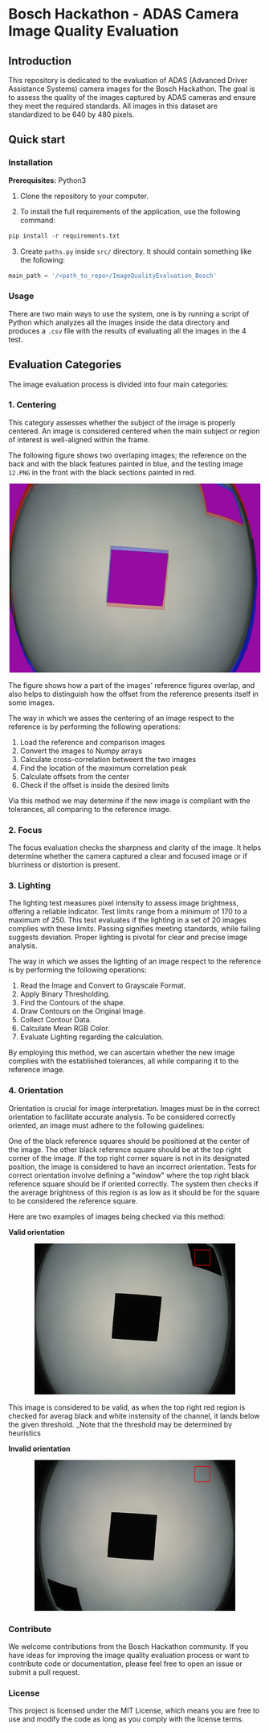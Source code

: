 # Bosch Hackathon - ADAS Camera Image Quality Evaluation
## Introduction
This repository is dedicated to the evaluation of ADAS (Advanced Driver Assistance Systems) camera images for the Bosch Hackathon. The goal is to assess the quality of the images captured by ADAS cameras and ensure they meet the required standards. All images in this dataset are standardized to be 640 by 480 pixels.

## Quick start

### Installation
**Prerequisites:**
Python3

1. Clone the repository to your computer.

2. To install the full requirements of the application, use the following command:
```python
pip install -r requirements.txt
```
3. Create `paths.py` inside `src/` directory. It should contain something like the following:
```python
main_path = '/<path_to_repo>/ImageQualityEvaluation_Bosch'
```  

### Usage
There are two main ways to use the system, one is by running a script of Python which analyzes all the images inside the data directory and produces a `.csv` file with the results of evaluating all the images in the 4 test. 


## Evaluation Categories
The image evaluation process is divided into four main categories:

### 1. Centering
This category assesses whether the subject of the image is properly centered. An image is considered centered when the main subject or region of interest is well-aligned within the frame.

The following figure shows two overlaping images; the reference on the back and with the black features painted in blue, and the testing image `12.PNG` in the front with the black sections painted in red.
<p align="center">
  <img src="./images/comparison23-12_centering.png" alt="Centering comparison: Reference vs 12" width="500">
</p>
The figure shows how a part of the images' reference figures overlap, and also helps to distinguish how the offset from the reference presents itself in some images.

The way in which we asses the centering of an image respect to the reference is by performing the following operations:

1. Load the reference and comparison images
2. Convert the images to Numpy arrays
3. Calculate cross-correlation betweent the two images
4. Find the location of the maximum correlation peak
5. Calculate offsets from the center
6. Check if the offset is inside the desired limits

Via this method we may determine if the new image is compliant with the tolerances, all comparing to the reference image.

### 2. Focus
The focus evaluation checks the sharpness and clarity of the image. It helps determine whether the camera captured a clear and focused image or if blurriness or distortion is present.

### 3. Lighting
The lighting test measures pixel intensity to assess image brightness, offering a reliable indicator. Test limits range from a minimum of 170 to a maximum of 250. This test evaluates if the lighting in a set of 20 images complies with these limits. Passing signifies meeting standards, while failing suggests deviation. Proper lighting is pivotal for clear and precise image analysis.

The way in which we asses the lighting of an image respect to the reference is by performing the following operations:

1. Read the Image and Convert to Grayscale Format. 
2. Apply Binary Thresholding.
3. Find the Contours of the shape.
4. Draw Contours on the Original Image.
5. Collect Contour Data.
6. Calculate Mean RGB Color.
7. Evaluate Lighting regarding the calculation. 

By employing this method, we can ascertain whether the new image complies with the established tolerances, all while comparing it to the reference image.


### 4. Orientation
Orientation is crucial for image interpretation. Images must be in the correct orientation to facilitate accurate analysis. To be considered correctly oriented, an image must adhere to the following guidelines:

One of the black reference squares should be positioned at the center of the image.
The other black reference square should be at the top right corner of the image.
If the top right corner square is not in its designated position, the image is considered to have an incorrect orientation. Tests for correct orientation involve defining a "window" where the top right black reference square should be if oriented correctly. The system then checks if the average brightness of this region is as low as it should be for the square to be considered the reference square.

Here are two examples of images being checked via this method:

**Valid orientation**
<p align="center">
  <img src="./images/REF_23_evaluateOrientation.PNG" alt="Centering comparison: Reference vs 12" width="400">
</p>

This image is considered to be valid, as when the top right red region is checked for averag black and white instensity of the channel, it lands below the given threshold. _Note that the threshold may be determined by heuristics

**Invalid orientation**
<p align="center">
  <img src="./images/36._evaluateOrientation.PNG" alt="Centering comparison: Reference vs 12" width="400">
</p>


### Contribute
We welcome contributions from the Bosch Hackathon community. If you have ideas for improving the image quality evaluation process or want to contribute code or documentation, please feel free to open an issue or submit a pull request.

### License
This project is licensed under the MIT License, which means you are free to use and modify the code as long as you comply with the license terms. 
